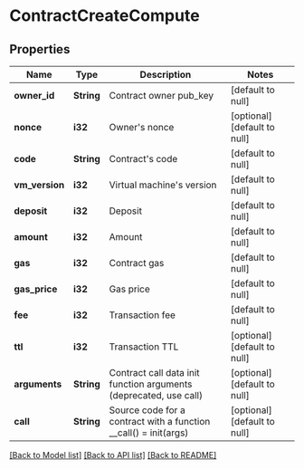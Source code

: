 # ContractCreateCompute

## Properties
Name | Type | Description | Notes
------------ | ------------- | ------------- | -------------
**owner_id** | **String** | Contract owner pub_key | [default to null]
**nonce** | **i32** | Owner&#39;s nonce | [optional] [default to null]
**code** | **String** | Contract&#39;s code | [default to null]
**vm_version** | **i32** | Virtual machine&#39;s version | [default to null]
**deposit** | **i32** | Deposit | [default to null]
**amount** | **i32** | Amount | [default to null]
**gas** | **i32** | Contract gas | [default to null]
**gas_price** | **i32** | Gas price | [default to null]
**fee** | **i32** | Transaction fee | [default to null]
**ttl** | **i32** | Transaction TTL | [optional] [default to null]
**arguments** | **String** | Contract call data init function arguments (deprecated, use call) | [optional] [default to null]
**call** | **String** | Source code for a contract with a function __call() &#x3D; init(args) | [optional] [default to null]

[[Back to Model list]](../README.md#documentation-for-models) [[Back to API list]](../README.md#documentation-for-api-endpoints) [[Back to README]](../README.md)


